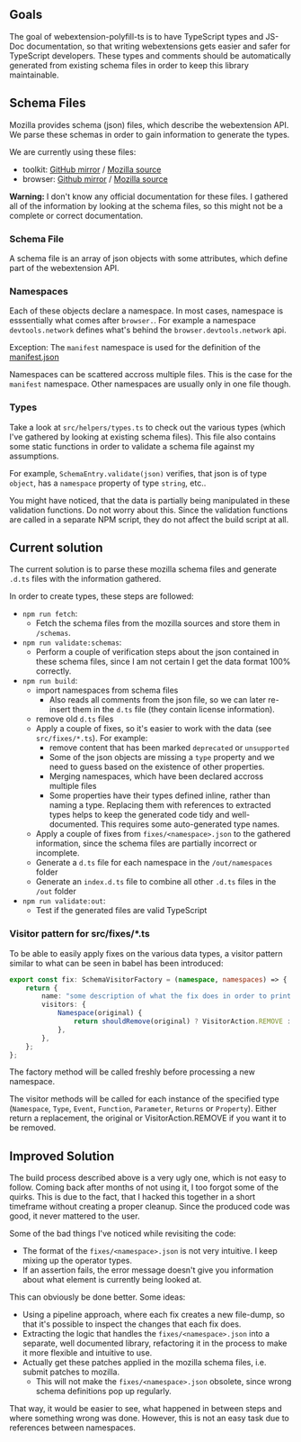 ## Goals

The goal of webextension-polyfill-ts is to have TypeScript types and JS-Doc documentation, so that writing webextensions gets easier and safer for TypeScript developers. These types and comments should be automatically generated from existing schema files in order to keep this library maintainable.

## Schema Files

Mozilla provides schema (json) files, which describe the webextension API. We parse these schemas in order to gain information to generate the types.

We are currently using these files:

* toolkit: [GitHub mirror](https://github.com/mozilla/gecko-dev/tree/master/browser/components/extensions/schemas) / [Mozilla source](https://hg.mozilla.org/integration/autoland/raw-file/tip/toolkit/components/extensions/schemas/)
* browser: [Github mirror](https://github.com/mozilla/gecko-dev/tree/master/browser/components/extensions/schemas) / [Mozilla source](https://hg.mozilla.org/integration/autoland/raw-file/tip/browser/components/extensions/schemas/)

**Warning:** I don't know any official documentation for these files. I gathered all of the information by looking at the schema files, so this might not be a complete or correct documentation.

### Schema File

A schema file is an array of json objects with some attributes, which define part of the webextension API. 

### Namespaces

Each of these objects declare a namespace. In most cases, namespace is esssentially what comes after `browser.`. For example a namespace `devtools.network` defines what's behind the `browser.devtools.network` api.

Exception: The `manifest` namespace is used for the definition of the [manifest.json](https://developer.mozilla.org/en-US/docs/Mozilla/Add-ons/WebExtensions/manifest.json)

Namespaces can be scattered accross multiple files. This is the case for the `manifest` namespace. Other namespaces are usually only in one file though.

### Types

Take a look at `src/helpers/types.ts` to check out the various types (which I've gathered by looking at existing schema files). This file also contains some static functions in order to validate a schema file against my assumptions.

For example, `SchemaEntry.validate(json)` verifies, that json is of type `object`, has a `namespace` property of type `string`, etc..

You might have noticed, that the data is partially being manipulated in these validation functions. Do not worry about this. Since the validation functions are called in a separate NPM script, they do not affect the build script at all.

## Current solution

The current solution is to parse these mozilla schema files and generate `.d.ts` files with the information gathered.

In order to create types, these steps are followed:
* `npm run fetch`:
  * Fetch the schema files from the mozilla sources and store them in `/schemas`.
* `npm run validate:schemas`:
  * Perform a couple of verification steps about the json contained in these schema files, since I am not certain I get the data format 100% correctly.
* `npm run build`:
  * import namespaces from schema files
    * Also reads all comments from the json file, so we can later re-insert them in the `d.ts` file (they contain license information).
  * remove old `d.ts` files
  * Apply a couple of fixes, so it's easier to work with the data (see `src/fixes/*.ts`). For example:
    * remove content that has been marked `deprecated` or `unsupported`
    * Some of the json objects are missing a `type` property and we need to guess based on the existence of other properties.
    * Merging namespaces, which have been declared accross multiple files
    * Some properties have their types defined inline, rather than naming a type. Replacing them with references to extracted types helps to keep the generated code tidy and well-documented. This requires some auto-generated type names.
  * Apply a couple of fixes from `fixes/<namespace>.json` to the gathered information, since the schema files are partially incorrect or incomplete.
  * Generate a `d.ts` file for each namespace in the `/out/namespaces` folder
  * Generate an `index.d.ts` file to combine all other `.d.ts` files in the `/out` folder
* `npm run validate:out`:
  * Test if the generated files are valid TypeScript

### Visitor pattern for src/fixes/*.ts

To be able to easily apply fixes on the various data types, a visitor pattern similar to what can be seen in babel has been introduced:

```typescript
export const fix: SchemaVisitorFactory = (namespace, namespaces) => {
    return {
        name: "some description of what the fix does in order to print a good error message",
        visitors: {
            Namespace(original) {
                return shouldRemove(original) ? VisitorAction.REMOVE : original;
            },
        },
    };
};
```` 

The factory method will be called freshly before processing a new namespace.

The visitor methods will be called for each instance of the specified type (`Namespace`, `Type`, `Event`, `Function`, `Parameter`, `Returns` or `Property`).
Either return a replacement, the original or VisitorAction.REMOVE if you want it to be removed.

## Improved Solution

The build process described above is a very ugly one, which is not easy to follow. Coming back after months of not using it, I too forgot some of the quirks. This is due to the fact, that I hacked this together in a short timeframe without creating a proper cleanup. Since the produced code was good, it never mattered to the user.

Some of the bad things I've noticed while revisiting the code:

* The format of the `fixes/<namespace>.json` is not very intuitive. I keep mixing up the operator types.
* If an assertion fails, the error message doesn't give you information about what element is currently being looked at.

This can obviously be done better. Some ideas:
* Using a pipeline approach, where each fix creates a new file-dump, so that it's possible to inspect the changes that each fix does.
* Extracting the logic that handles the `fixes/<namespace>.json` into a separate, well documented library, refactoring it in the process to make it more flexible and intuitive to use.
* Actually get these patches applied in the mozilla schema files, i.e. submit patches to mozilla.
  * This will not make the `fixes/<namespace>.json` obsolete, since wrong schema definitions pop up regularly.

That way, it would be easier to see, what happened in between steps and where something wrong was done. However, this is not an easy task due to references between namespaces.
